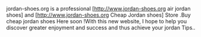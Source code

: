 jordan-shoes.org is a professional \[<http://www.jordan-shoes.org> air
jordan shoes\] and \[<http://www.jordan-shoes.org> Cheap Jordan shoes\]
Store .Buy cheap jordan shoes Here soon !With this new website, I hope
to help you discover greater enjoyment and success and thus achieve your
jordan Tips..
